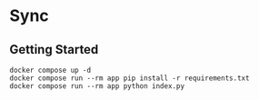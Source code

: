 # Sync

## Getting Started

```console
docker compose up -d
docker compose run --rm app pip install -r requirements.txt
docker compose run --rm app python index.py
```
